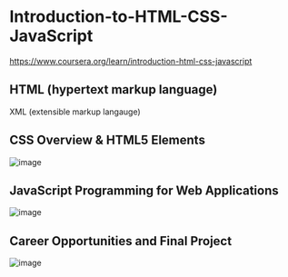 # Introduction-to-HTML-CSS-JavaScript
https://www.coursera.org/learn/introduction-html-css-javascript


## HTML (hypertext markup language)

XML (extensible markup langauge)


## CSS Overview & HTML5 Elements
![image](https://github.com/user-attachments/assets/3dd68bdd-ac92-4cfb-8629-c07b201f4d7e)


## JavaScript Programming for Web Applications
![image](https://github.com/user-attachments/assets/b2d3944e-ce78-4784-86fb-1f367500a91e)


## Career Opportunities and Final Project
![image](https://github.com/user-attachments/assets/20897878-eb67-461c-8878-ffb27d35c3e5)
